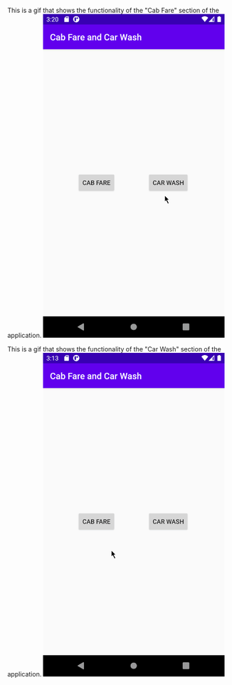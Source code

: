 This is a gif that shows the functionality of the "Cab Fare" section of the application.
![This is a gif that shows the functionality of the "Cab Fare" section of the application.](res/carwash.gif)  

This is a gif that shows the functionality of the "Car Wash" section of the application.
![This is a gif that shows the functionality of the "Car Wash" section of the application.](res/cabfare.gif)
